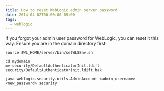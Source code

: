 ```yaml
---
title: How to reset WebLogic admin server password
date: 2014-04-02T00:00:00-05:00
tags:
  - weblogic
---
```


If you forgot your admin user password for WebLogic, you can reset it this way. Ensure you are in the domain directory first! 
```   
source $WL_HOME/server/bin/setWLSEnv.sh 

cd mydomain
mv security/DefaultAuthenticatorInit.ldift security/DefaultAuthenticatorInit.ldift.bak

java weblogic.security.utils.AdminAccount <admin_username> <new_password> security
```
